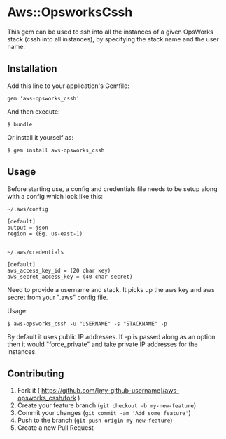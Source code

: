 # Aws::OpsworksCssh

This gem can be used to ssh into all the instances of a given OpsWorks stack (cssh into all instances), by specifying the stack name and the user name.  

## Installation

Add this line to your application's Gemfile:

    gem 'aws-opsworks_cssh'

And then execute:

    $ bundle

Or install it yourself as:

    $ gem install aws-opsworks_cssh

## Usage

Before starting use, a config and credentials file needs to be setup along with a config which look like this:

    ~/.aws/config

    [default]
    output = json
    region = (Eg. us-east-1)


    ~/.aws/credentials

    [default]
    aws_access_key_id = (20 char key)
    aws_secret_access_key = (40 char secret)



Need to provide a username and stack. It picks up the aws key and aws secret from your ".aws" config file.

Usage:

    $ aws-opsworks_cssh -u "USERNAME" -s "STACKNAME" -p

By default it uses public IP addresses.
If -p is passed along as an option then it would "force_private" and take private IP addresses for the instances.


## Contributing

1. Fork it ( https://github.com/[my-github-username]/aws-opsworks_cssh/fork )
2. Create your feature branch (`git checkout -b my-new-feature`)
3. Commit your changes (`git commit -am 'Add some feature'`)
4. Push to the branch (`git push origin my-new-feature`)
5. Create a new Pull Request


